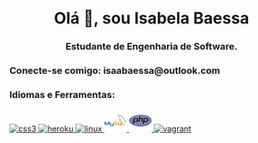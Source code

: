 <h1 align="center">Olá 👋, sou Isabela Baessa</h1>
<h3 align="center">Estudante de Engenharia de Software.</h3>


<h3 align="left">Conecte-se comigo: isaabaessa@outlook.com</h3>
<p align="left">
</p>

<h3 align= "left">Idiomas e Ferramentas:</h3>
<p align="left"> <a href="https://www.w3schools.com/css/" target="_blank" rel="noreferrer"> <img src="https://raw.githubusercontent. com/devicons/devicon/master/icons/css3/css3-original-wordmark.svg" alt="css3" width="40" height="40"/> </a> <a href="https:// heroku.com" target="_blank" rel="noreferrer"> <img src="https://www.vectorlogo.zone/logos/heroku/heroku-icon.svg" alt="heroku" width="40" height="40"/> </a> <a href="https://www.linux.org/" target="_blank" rel="noreferrer"> <img src="https://raw.githubusercontent .com/devicons/devicon/master/icons/linux/linux-original.svg" alt="linux" width="40" height="40"/> </a> <a href="https://www. mysql.com/" target="_blank" rel="noreferrer"> <img src="https://raw.githubusercontent.com/devicons/devicon/master/icons/mysql/mysql-original-wordmark.svg" alt ="mysql" width="40" height="40"/> </a> <a href="https://www.php.net" target="_blank" rel="noreferrer"> <img src= "https://raw.githubusercontent.com/devicons/devicon/master/icons/php/php-original.svg" alt="php" width="40" height="40"/> </a> <a href="https://www.vagrantup.com/" target="_blank" rel="noreferrer"> <img src="https://www.vectorlogo.zone/logos/vagrantup/vagrantup-icon.svg" alt=" vagrant" width="40" height="40"/> </a> </p>
